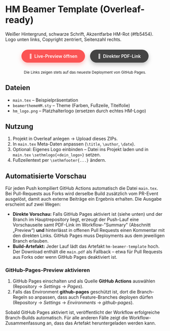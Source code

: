 # HM Beamer Template (Overleaf-ready)

Weißer Hintergrund, schwarze Schrift, Akzentfarbe HM-Rot (#fb5454).
Logo unten links, Copyright zentriert, Seitenzahl rechts.

<p align="center" style="display:flex;justify-content:center;gap:1rem;flex-wrap:wrap;margin:1.5rem 0;">
  <a
    href="https://sebishepherd.github.io/hm-latex-beamer-template/"
    target="_blank"
    rel="noopener noreferrer"
    style="display:inline-flex;align-items:center;gap:0.5em;padding:0.85em 1.75em;margin:0;background:#fb5454;color:#ffffff;font-weight:600;border-radius:999px;text-decoration:none;box-shadow:0 6px 14px rgba(251,84,84,0.35);"
  ><span aria-hidden="true">🚀</span><span>Live-Preview öffnen</span></a>
  <a
    href="https://sebishepherd.github.io/hm-latex-beamer-template/main.pdf"
    target="_blank"
    rel="noopener noreferrer"
    style="display:inline-flex;align-items:center;gap:0.5em;padding:0.85em 1.75em;margin:0;background:#444444;color:#ffffff;font-weight:600;border-radius:999px;text-decoration:none;box-shadow:0 6px 14px rgba(0,0,0,0.25);"
  ><span aria-hidden="true">📄</span><span>Direkter PDF-Link</span></a>
</p>
<p align="center"><small>Die Links zeigen stets auf das neueste Deployment von GitHub Pages.</small></p>

## Dateien
- `main.tex` – Beispielpräsentation
- `beamerthemeHM.sty` – Theme (Farben, Fußzeile, Titelfolie)
- `hm_logo.png` – Platzhalterlogo (ersetzen durch echtes HM-Logo)

## Nutzung
1. Projekt in Overleaf anlegen → Upload dieses ZIPs.
2. In `main.tex` Meta-Daten anpassen (`\title`, `\author`, `\date`).
3. Optional: Eigenes Logo einbinden – Datei ins Projekt laden
   und in `main.tex` `\sethmlogo{<dein_logo>}` setzen.
4. Fußzeilentext per `\sethmfooter{...}` ändern.

## Automatisierte Vorschau
Für jeden Push kompiliert GitHub Actions automatisch die Datei `main.tex`.
Bei Pull-Requests aus Forks wird derselbe Build zusätzlich vom PR-Event ausgelöst, damit auch
externe Beiträge ein Ergebnis erhalten. Die Ausgabe erscheint auf zwei Wegen:

- **Direkte Vorschau:** Falls GitHub Pages aktiviert ist (siehe unten) und der Branch im
  Hauptrepository liegt, erzeugt der Push-Lauf eine Vorschauseite samt PDF-Link im
  Workflow-"Summary" (Abschnitt „Preview“) **und** hinterlässt in offenen Pull Requests einen
  Kommentar mit den direkten Links. GitHub Pages muss Deployments aus dem jeweiligen Branch
  erlauben.
- **Build-Artefakt:** Jeder Lauf lädt das Artefakt `hm-beamer-template` hoch. Der Download
  enthält die `main.pdf` als Fallback – etwa für Pull Requests aus Forks oder wenn GitHub Pages
  deaktiviert ist.

### GitHub-Pages-Preview aktivieren
1. GitHub Pages einschalten und als Quelle **GitHub Actions** auswählen
   (Repository → *Settings* → *Pages*).
2. Falls das Environment **github-pages** geschützt ist, dort die Branch-Regeln so anpassen,
   dass auch Feature-Branches deployen dürfen (Repository → *Settings* → *Environments* →
   *github-pages*).

Sobald GitHub Pages aktiviert ist, veröffentlicht der Workflow erfolgreiche Branch-Builds
automatisch. Für alle anderen Fälle zeigt die Workflow-Zusammenfassung an, dass das Artefakt
heruntergeladen werden kann.
